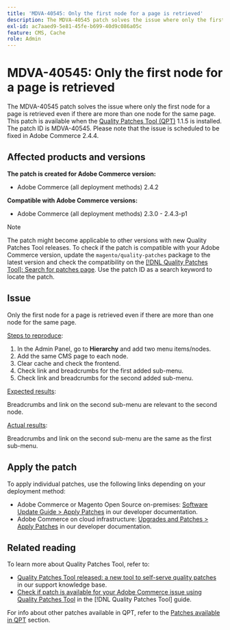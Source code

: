 ```yaml
---
title: 'MDVA-40545: Only the first node for a page is retrieved'
description: The MDVA-40545 patch solves the issue where only the first node for a page is retrieved even if there are more than one node for the same page. This patch is available when the [Quality Patches Tool (QPT)](https://experienceleague.adobe.com/en/docs/commerce-knowledge-base/kb/announcements/commerce-announcements/magento-quality-patches-released-new-tool-to-self-serve-quality-patches) 1.1.5 is installed. The patch ID is MDVA-40545. Please note that the issue is scheduled to be fixed in Adobe Commerce 2.4.4.
exl-id: ac7aaed9-5e81-45fe-b699-40d9c086a05c
feature: CMS, Cache
role: Admin
---
```

# MDVA-40545: Only the first node for a page is retrieved

The MDVA-40545 patch solves the issue where only the first node for a page is retrieved even if there are more than one node for the same page. This patch is available when the [Quality Patches Tool (QPT)](https://experienceleague.adobe.com/en/docs/commerce-knowledge-base/kb/announcements/commerce-announcements/magento-quality-patches-released-new-tool-to-self-serve-quality-patches) 1.1.5 is installed. The patch ID is MDVA-40545. Please note that the issue is scheduled to be fixed in Adobe Commerce 2.4.4.

## Affected products and versions

**The patch is created for Adobe Commerce version:**

* Adobe Commerce (all deployment methods) 2.4.2

**Compatible with Adobe Commerce versions:**

* Adobe Commerce (all deployment methods) 2.3.0 - 2.4.3-p1

>[!NOTE]
>
>The patch might become applicable to other versions with new Quality Patches Tool releases. To check if the patch is compatible with your Adobe Commerce version, update the `magento/quality-patches` package to the latest version and check the compatibility on the [[!DNL Quality Patches Tool]: Search for patches page](https://experienceleague.adobe.com/en/docs/commerce-knowledge-base/kb/announcements/commerce-announcements/magento-quality-patches-released-new-tool-to-self-serve-quality-patches). Use the patch ID as a search keyword to locate the patch.

## Issue

Only the first node for a page is retrieved even if there are more than one node for the same page.

<u>Steps to reproduce</u>:

1. In the Admin Panel, go to **Hierarchy** and add two menu items/nodes.
1. Add the same CMS page to each node.
1. Clear cache and check the frontend.
1. Check link and breadcrumbs for the first added sub-menu.
1. Check link and breadcrumbs for the second added sub-menu.

<u>Expected results</u>:

Breadcrumbs and link on the second sub-menu are relevant to the second node.

<u>Actual results</u>:

Breadcrumbs and link on the second sub-menu are the same as the first sub-menu.

## Apply the patch

To apply individual patches, use the following links depending on your deployment method:

* Adobe Commerce or Magento Open Source on-premises: [Software Update Guide > Apply Patches](https://devdocs.magento.com/guides/v2.4/comp-mgr/patching/mqp.html) in our developer documentation.
* Adobe Commerce on cloud infrastructure: [Upgrades and Patches > Apply Patches](https://devdocs.magento.com/cloud/project/project-patch.html) in our developer documentation.

## Related reading

To learn more about Quality Patches Tool, refer to:

* [Quality Patches Tool released: a new tool to self-serve quality patches](https://experienceleague.adobe.com/en/docs/commerce-knowledge-base/kb/announcements/commerce-announcements/magento-quality-patches-released-new-tool-to-self-serve-quality-patches) in our support knowledge base.
* [Check if patch is available for your Adobe Commerce issue using Quality Patches Tool](/help/tools/quality-patches-tool/patches-available-in-qpt/check-patch-for-magento-issue-with-magento-quality-patches.md) in the [!DNL Quality Patches Tool] guide.

For info about other patches available in QPT, refer to the [Patches available in QPT](https://support.magento.com/hc/en-us/sections/360010506631-Patches-available-in-MQP-tool-) section.
